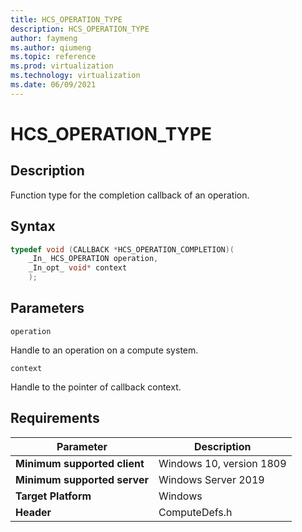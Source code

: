 ```yaml
---
title: HCS_OPERATION_TYPE
description: HCS_OPERATION_TYPE
author: faymeng
ms.author: qiumeng
ms.topic: reference
ms.prod: virtualization
ms.technology: virtualization
ms.date: 06/09/2021
---
```

# HCS_OPERATION_TYPE

## Description

Function type for the completion callback of an operation.

## Syntax

```cpp
typedef void (CALLBACK *HCS_OPERATION_COMPLETION)(
    _In_ HCS_OPERATION operation,
    _In_opt_ void* context
    );
```

## Parameters

`operation`

Handle to an operation on a compute system.

`context`

Handle to the pointer of callback context.

## Requirements

|Parameter|Description|
|---|---|
| **Minimum supported client** | Windows 10, version 1809 |
| **Minimum supported server** | Windows Server 2019 |
| **Target Platform** | Windows |
| **Header** | ComputeDefs.h |
